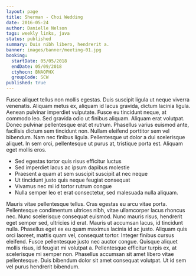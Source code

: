 ```yaml
---
layout: page
title: Sherman - Choi Wedding
date: 2016-05-24
author: Danielle Nelson
tags: weekly links, java
status: published
summary: Duis nibh libero, hendrerit a.
banner: images/banner/meeting-01.jpg
booking:
  startDate: 05/05/2018
  endDate: 05/09/2018
  ctyhocn: BNAOPHX
  groupCode: SCW
published: true
---
```

Fusce aliquet tellus non mollis egestas. Duis suscipit ligula ut neque viverra venenatis. Aliquam metus ex, aliquam id lacus gravida, dictum lacinia ligula. Aenean pulvinar imperdiet vulputate. Fusce eu tincidunt neque, at commodo leo. Sed gravida odio ut finibus aliquam. Aliquam erat volutpat. Donec pulvinar pellentesque erat et rutrum. Phasellus varius euismod ante, facilisis dictum sem tincidunt non. Nullam eleifend porttitor sem vel bibendum. Nam nec finibus ligula. Pellentesque ut dolor a dui scelerisque aliquet. In sem orci, pellentesque ut purus at, tristique porta est. Aliquam eget mollis eros.

* Sed egestas tortor quis risus efficitur luctus
* Sed imperdiet lacus ac ipsum dapibus molestie
* Praesent a quam at sem suscipit suscipit at nec neque
* Ut tincidunt justo quis neque feugiat consequat
* Vivamus nec mi id tortor rutrum congue
* Nulla semper leo et erat consectetur, sed malesuada nulla aliquam.

Mauris vitae pellentesque tellus. Cras egestas eu arcu vitae porta. Pellentesque condimentum ultrices nibh, vitae ullamcorper lacus rhoncus nec. Nunc scelerisque consequat euismod. Nunc mauris risus, hendrerit eget semper sed, ultricies id erat. Mauris ut accumsan lacus, id tincidunt nulla. Phasellus eget ex eu quam maximus lacinia id ac justo. Aliquam quis orci laoreet, mattis quam vel, consequat tortor. Integer finibus cursus eleifend. Fusce pellentesque justo nec auctor congue. Quisque aliquet mollis risus, id feugiat mi volutpat a. Pellentesque efficitur turpis ex, at scelerisque mi semper non. Phasellus accumsan sit amet libero vitae pellentesque. Duis bibendum dolor sit amet consequat volutpat. Ut id sem vel purus hendrerit bibendum.
